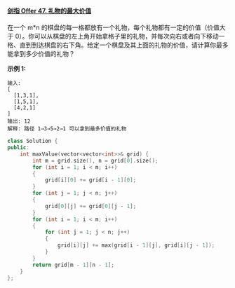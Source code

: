 #### [剑指 Offer 47. 礼物的最大价值](https://leetcode-cn.com/problems/li-wu-de-zui-da-jie-zhi-lcof/)

在一个 m*n 的棋盘的每一格都放有一个礼物，每个礼物都有一定的价值（价值大于 0）。你可以从棋盘的左上角开始拿格子里的礼物，并每次向右或者向下移动一格、直到到达棋盘的右下角。给定一个棋盘及其上面的礼物的价值，请计算你最多能拿到多少价值的礼物？

 

**示例 1:**

```
输入: 
[
  [1,3,1],
  [1,5,1],
  [4,2,1]
]
输出: 12
解释: 路径 1→3→5→2→1 可以拿到最多价值的礼物
```

 

```C++
class Solution {
public:
    int maxValue(vector<vector<int>>& grid) {
        int m = grid.size(), n = grid[0].size(); 
        for (int i = 1; i < m; i++)
        {
            grid[i][0] += grid[i - 1][0];
        } 
        for (int j = 1; j < n; j++)
        {
            grid[0][j] += grid[0][j - 1];
        } 
        for (int i = 1; i < m; i++)
        {
            for (int j = 1; j < n; j++)
            {
                grid[i][j] += max(grid[i - 1][j], grid[i][j - 1]);
            }
        }
        return grid[m - 1][n - 1]; 
    }
};
```

